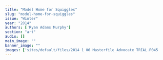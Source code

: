 ```yaml
---
title: "Model Home for Squiggles"
slug: "model-home-for-squiggles"
issue: "Winter"
year: "2014"
authors: ['Ryan Adams Murphy']
section: "art"
audio: []
main_image: ""
banner_image: ""
images: ['sites/default/files/2014_1_06 Masterfile_Advocate_TRIAL.P045.png']
---
```

